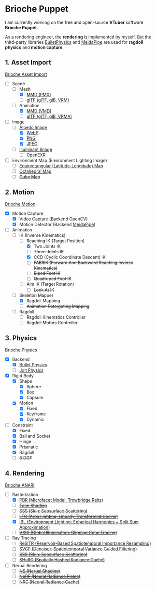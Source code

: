 # Brioche Puppet  

I am currently working on the free and open-source **VTuber** software **Brioche Puppet**.  

As a rendering engineer, the **rendering** is implemented by myself. But the third-party libraries [BulletPhysics](https://github.com/HanetakaChou/BulletPhysics) and [MeidaPipe](https://github.com/HanetakaChou/mediapipe) are used for **ragdoll physics** and **motion capture**.  

## 1\. Asset Import  
  
[Brioche Asset Import](https://github.com/HanetakaChou/Brioche-Asset-Import)  

- [ ] Scene  
    - [ ] Mesh  
        - [x] [MMD (PMX)](https://github.com/MMD-Blender/blender_mmd_tools/tree/main)  
        - [ ] [glTF (glTF, glB, VRM)](https://github.com/saturday06/VRM-Addon-for-Blender/blob/main/src/io_scene_vrm/common/human_bone_mapper/mmd_mapping.py)  
    - [ ] Animation  
        - [x] [MMD (VMD)](https://github.com/MMD-Blender/blender_mmd_tools/tree/main)  
        - [ ] [glTF (glTF, glB, VRMA)](https://github.com/saturday06/VRM-Addon-for-Blender/blob/main/src/io_scene_vrm/common/human_bone_mapper/mmd_mapping.py)     
- [ ] Image  
    - [ ] [Albedo Image](https://www.pbr-book.org/4ed/Radiometry,_Spectra,_and_Color/Color#FromRGBtoSpectra)  
        - [x] [WebP](https://chromium.googlesource.com/webm/libwebp)  
        - [x] [PNG](https://github.com/pnggroup/libpng)  
        - [x] [JPEG](https://github.com/libjpeg-turbo/libjpeg-turbo)  
    - [ ] [Illuminant Image](https://www.pbr-book.org/4ed/Radiometry,_Spectra,_and_Color/Color#x6-RGBIlluminants)  
        - [ ] [OpenEXR](https://github.com/AcademySoftwareFoundation/openexr)  
- [ ] Environment Map (Environment Lighting Image)  
    - [ ] [Equirectangular (Latitude-Longitude) Map](https://www.pbr-book.org/3ed-2018/Light_Sources/Infinite_Area_Lights)  
    - [ ] [Octahedral Map](https://www.pbr-book.org/4ed/Light_Sources/Infinite_Area_Lights#ImageInfiniteLights)  
    - [ ] [~~Cube Map~~](https://dev.epicgames.com/documentation/en-us/unreal-engine/creating-cubemaps?application_version=4.27)  

## 2\. Motion    
    
[Brioche Motion](https://github.com/HanetakaChou/Brioche-Motion)  

- [x] Motion Capture  
    - [x] Video Capture (Backend [OpenCV](https://github.com/HanetakaChou/OpenCV))  
    - [x] Motion Detector (Backend [MeidaPipe](https://github.com/HanetakaChou/mediapipe))  
- [ ] Animation  
    - [ ] IK (Inverse Kinematics)  
        - [ ] Reaching IK (Target Position)  
            - [x] Two Joints IK  
            - [ ] ~~Three Joints IK~~  
            - [x] CCD (Cyclic Coordinate Descent) IK  
            - [ ] ~~FABRIK (Forward And Backward Reaching Inverse Kinematics)~~  
            - [ ] ~~Biped Foot IK~~   
            - [ ] ~~Quadruped Foot IK~~  
        - [ ] Aim IK (Target Rotation)  
            - [ ] ~~Look At IK~~  
    - [ ] Skeleton Mapper  
        - [x] Ragdoll Mapping   
        - [ ] ~~Animation Retargeting Mapping~~  
    - [ ] Ragdoll  
        - [ ] Ragdoll Kinematics Controller  
        - [ ] ~~Ragdoll Motors Controller~~  

## 3\. Physics  

[Brioche Physics](https://github.com/HanetakaChou/Brioche-Physics)  

- [x] Backend  
    - [x] [Bullet Physics](https://github.com/HanetakaChou/BulletPhysics)  
    - [ ] [Jolt Physics](https://github.com/HanetakaChou/JoltPhysics)  
- [x] Rigid Body  
    - [x] Shape
        - [x] Sphere  
        - [x] Box  
        - [x] Capsule  
    - [x] Motion  
        - [x] Fixed  
        - [x] Keyframe  
        - [x] Dynamic  
- [ ] Constraint 
  - [x] Fixed    
  - [x] Ball and Socket  
  - [x] Hinge
  - [x] Prismatic  
  - [x] Ragdoll  
  - [ ] ~~6 DOF~~  

## 4\. Rendering  

[Brioche ANARI](https://github.com/HanetakaChou/Brioche-Analytic-Rendering-Interface)  
  
- [ ] Rasterization  
    - [x] [PBR (Microfacet Model: Trowbridge Reitz)](https://pharr.org/matt/blog/2022/05/06/trowbridge-reitz)  
    - [ ] [~~Toon Shading~~](https://github.com/unity3d-jp/UnityChanToonShaderVer2_Project)  
    - [ ] [~~SSS (Skin: Subsurface Scattering)~~](https://zero-radiance.github.io/post/sampling-diffusion/)  
    - [ ] [~~LTC (Area Lighting: Linearly Transformed Cosine)~~](https://github.com/selfshadow/ltc_code)  
    - [x] [IBL (Environment Lighting: Spherical Harmonics + Split Sum Approximation)](https://github.com/HanetakaChou/Environment-Lighting)  
    - [ ] [~~VXGI (Global Illumination: Clipmap Cone Tracing)~~](https://dl.acm.org/doi/abs/10.1145/2775280.2792546)  
- [ ] Ray Tracing  
    - [ ] [ReSITR (Reservoir-Based Spatiotemporal Importance Resampling)](https://intro-to-restir.cwyman.org/)  
    - [ ] [~~SVGF (Denoiser: Spatiotemporal Variance Guided Filtering)~~](https://github.com/NVIDIA-RTX/NRD)  
    - [ ] [~~SSS (Skin: Subsurface Scattering)~~](https://github.com/NVIDIA-RTX/RTXCR/blob/main/docs/RtxcrSssGuide.md)  
    - [ ] [~~SHaRC (Spatially Hashed Radiance Cache)~~](https://github.com/NVIDIA-RTX/SHARC)  
- [ ] Nerual Rendering  
    - [ ] [~~NS (Nerual Shading)~~](https://github.com/NVIDIA-RTX/RTXNS/blob/main/docs/ShaderTraining.md)  
    - [ ] [~~NeRF (Neural Radiance Fields)~~ ](https://www.matthewtancik.com/nerf)  
    - [ ] [~~NRC (Neural Radiance Cache)~~](https://github.com/NVIDIA-RTX/NRC)  
